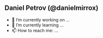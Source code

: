 ## Daniel Petrov (@danielmirrox)

+ 🔭 I’m currently working on ...
+ 🌱 I’m currently learning ...
+ 📫 How to reach me: ...

<!--
**danielmirrox/danielmirrox** is a ✨ _special_ ✨ repository because its `README.md` (this file) appears on your GitHub profile.

Here are some ideas to get you started:


- 
- 👯 I’m looking to collaborate on ...
- 🤔 I’m looking for help with ...
- 💬 Ask me about ...
- 📫 How to reach me: ...
- 😄 Pronouns: ...
- ⚡ Fun fact: ...
-->
